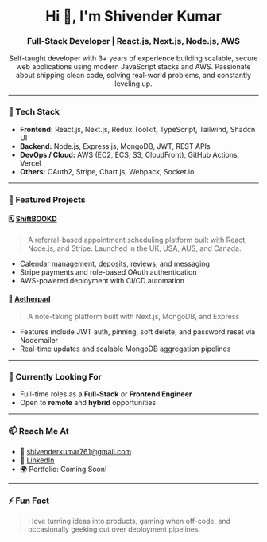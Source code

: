 <h1 align="center">Hi 👋, I'm Shivender Kumar</h1>
<h3 align="center">Full-Stack Developer | React.js, Next.js, Node.js, AWS</h3>

<p align="center">
  Self-taught developer with 3+ years of experience building scalable, secure web applications using modern JavaScript stacks and AWS. Passionate about shipping clean code, solving real-world problems, and constantly leveling up.
</p>

---

### 🚀 Tech Stack
- **Frontend:** React.js, Next.js, Redux Toolkit, TypeScript, Tailwind, Shadcn UI
- **Backend:** Node.js, Express.js, MongoDB, JWT, REST APIs
- **DevOps / Cloud:** AWS (EC2, ECS, S3, CloudFront), GitHub Actions, Vercel
- **Others:** OAuth2, Stripe, Chart.js, Webpack, Socket.io

---

### 🧩 Featured Projects

#### 🗓️ [ShiftBOOKD](https://shiftbookd.com)
> A referral-based appointment scheduling platform built with React, Node.js, and Stripe. Launched in the UK, USA, AUS, and Canada.

- Calendar management, deposits, reviews, and messaging
- Stripe payments and role-based OAuth authentication
- AWS-powered deployment with CI/CD automation

#### 📝 [Aetherpad](https://notes.shivender.pro)
> A note-taking platform built with Next.js, MongoDB, and Express

- Features include JWT auth, pinning, soft delete, and password reset via Nodemailer
- Real-time updates and scalable MongoDB aggregation pipelines

---

### 🔎 Currently Looking For
- Full-time roles as a **Full-Stack** or **Frontend Engineer**
- Open to **remote** and **hybrid** opportunities

---

### 📫 Reach Me At
- 📧 [shivenderkumar761@gmail.com](mailto:shivenderkumar761@gmail.com)
- 💼 [LinkedIn](https://www.linkedin.com/in/shivender-kun/)
- 🌍 Portfolio: Coming Soon!

---

### ⚡ Fun Fact
> I love turning ideas into products, gaming when off-code, and occasionally geeking out over deployment pipelines.

